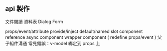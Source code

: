 ## api 製作

文件閱讀
資料表
Dialog
Form

props/event/attribute
provide/inject
default/named slot
component reference
async component
wrapper component ( redefine props/event )
父子組件溝通
常見錯誤：v-model 綁定到 props 上

